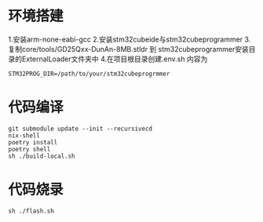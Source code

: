 # 环境搭建
1.安装arm-none-eabi-gcc
2.安装stm32cubeide与stm32cubeprogrammer
3.复制core/tools/GD25Qxx-DunAn-8MB.stldr 到 stm32cubeprogrammer安装目录的ExternalLoader文件夹中
4.在项目根目录创建.env.sh 内容为
```
STM32PROG_DIR=/path/to/your/stm32cubeprogrmmer
```
# 代码编译
```
git submodule update --init --recursivecd
nix-shell
poetry install
poetry shell
sh ./build-local.sh
```
# 代码烧录
```
sh ./flash.sh
```

